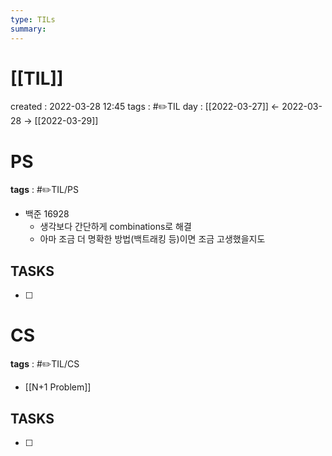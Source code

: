 ```yaml
---
type: TILs
summary: 
---
```


# [[TIL]]
created : 2022-03-28 12:45
tags : #✏️TIL
day : [[2022-03-27]] ← 2022-03-28 → [[2022-03-29]]

# PS
**tags** : #✏️TIL/PS
- 백준 16928
	- 생각보다 간단하게 combinations로 해결
	- 아마 조금 더 명확한 방법(백트래킹 등)이면 조금 고생했을지도

## TASKS
- [ ] 

# CS
**tags** : #✏️TIL/CS
- [[N+1 Problem]]

## TASKS
- [ ] 

